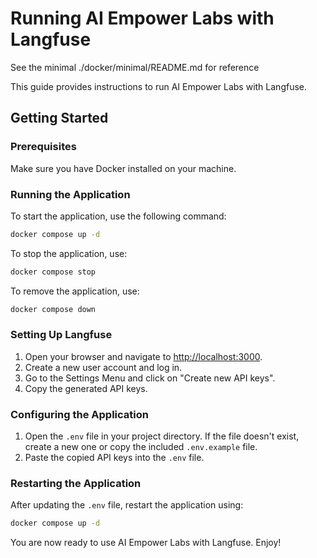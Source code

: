 # Running AI Empower Labs with Langfuse

See the minimal ./docker/minimal/README.md for reference

This guide provides instructions to run AI Empower Labs with Langfuse.

## Getting Started

### Prerequisites

Make sure you have Docker installed on your machine.

### Running the Application

To start the application, use the following command:

```sh
docker compose up -d
```

To stop the application, use:

```sh
docker compose stop
```

To remove the application, use:

```sh
docker compose down
```

### Setting Up Langfuse

1. Open your browser and navigate to [http://localhost:3000](http://localhost:3000).
2. Create a new user account and log in.
3. Go to the Settings Menu and click on "Create new API keys".
4. Copy the generated API keys.

### Configuring the Application

1. Open the `.env` file in your project directory. If the file doesn't exist, create a new one or copy the included `.env.example` file.
2. Paste the copied API keys into the `.env` file.

### Restarting the Application

After updating the `.env` file, restart the application using:

```sh
docker compose up -d
```

You are now ready to use AI Empower Labs with Langfuse. Enjoy!

